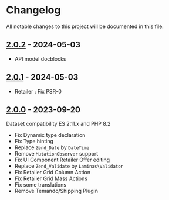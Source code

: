 # Changelog

All notable changes to this project will be documented in this file.

## [2.0.2] - 2024-05-03
[2.0.2]: https://github.com/Smile-SA/magento2-module-retailer/compare/2.0.2...2.0.2

- API model docblocks

## [2.0.1] - 2024-05-03
[2.0.1]: https://github.com/Smile-SA/magento2-module-retailer/compare/2.0.0...2.0.1

- Retailer : Fix PSR-0

## [2.0.0] - 2023-09-20
[2.0.0]: https://github.com/Smile-SA/magento2-module-offer/compare/1.2.9.1...2.0.0

Dataset compatibility ES 2.11.x and PHP 8.2

- Fix Dynamic type declaration
- Fix Type hinting
- Replace `Zend_Date` by `DateTime`
- Remove `MutationObserver` support
- Fix UI Component Retailer Offer editing
- Replace `Zend_Validate` by `Laminas\Validator`
- Fix Retailer Grid Column Action
- Fix Retailer Grid Mass Actions
- Fix some translations
- Remove Temando/Shipping Plugin
